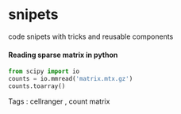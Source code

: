# snipets
code snipets with tricks and reusable components


#### Reading sparse matrix in python
```python
from scipy import io
counts = io.mmread('matrix.mtx.gz')
counts.toarray()
```
Tags : cellranger , count matrix
